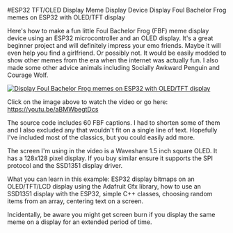 #ESP32 TFT/OLED Display Meme Display Device
 Display Foul Bachelor Frog memes on ESP32 with OLED/TFT display

Here's how to make a fun little Foul Bachelor Frog (FBF) meme display device using an ESP32 microcontroller and an OLED display. It's a great beginner project and will definitely impress your emo friends. Maybe it will even help you find a girlfriend. Or possibly not. It would be easily modded to show other memes from the era when the internet was actually fun. I also made some other advice animals including Socially Awkward Penguin and Courage Wolf.

[![Display Foul Bachelor Frog memes on ESP32 with OLED/TFT display](https://img.youtube.com/vi/aBMWbegtDcs/0.jpg)](https://www.youtube.com/watch?v=aBMWbegtDcs)
 
Click on the image above to watch the video or go here: https://youtu.be/aBMWbegtDcs

The source code includes 60 FBF captions. I had to shorten some of them and I also excluded any that wouldn't fit on a single line of text. Hopefully I've included most of the classics, but you could easily add more.

The screen I'm using in the video is a Waveshare 1.5 inch square OLED. It has a 128x128 pixel display. If you buy similar ensure it supports the SPI protocol and the SSD1351 display driver.

What you can learn in this example: ESP32 display bitmaps on an OLED/TFT/LCD display using the Adafruit Gfx library, how to use an SSD1351 display with the ESP32, simple C++ classes, choosing random items from an array, centering text on a screen.

Incidentally, be aware you might get screen burn if you display the same meme on a display for an extended period of time.